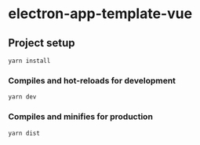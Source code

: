 # electron-app-template-vue

## Project setup
```
yarn install
```

### Compiles and hot-reloads for development
```
yarn dev
```

### Compiles and minifies for production
```
yarn dist
```
